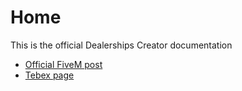 # Home

This is the official Dealerships Creator documentation

* [Official FiveM post](https://forum.cfx.re/t/dealerships-creator-esx-qbcore/5212199)
* [Tebex page](https://www.jaksam-scripts.com/)
